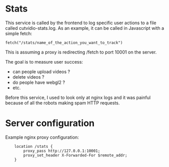 # Stats

This service is called by the frontend to log specific user actions to a file called cutvidio-stats.log. As an example, it can be called in Javascript with a simple fetch:

    fetch("/stats/name_of_the_action_you_want_to_track")

This is assuming a proxy is redirecting /fetch to port 10001 on the server.

The goal is to measure user success:

  - can people upload videos ?
  - delete videos ?
  - do people have webgl2 ?
  - etc.

Before this service, I used to look only at nginx logs and it was painful because of all the robots making spam HTTP requests.

# Server configuration

Example nginx proxy configuration:


        location /stats {
            proxy_pass http://127.0.0.1:10001;
            proxy_set_header X-Forwarded-For $remote_addr;
        }